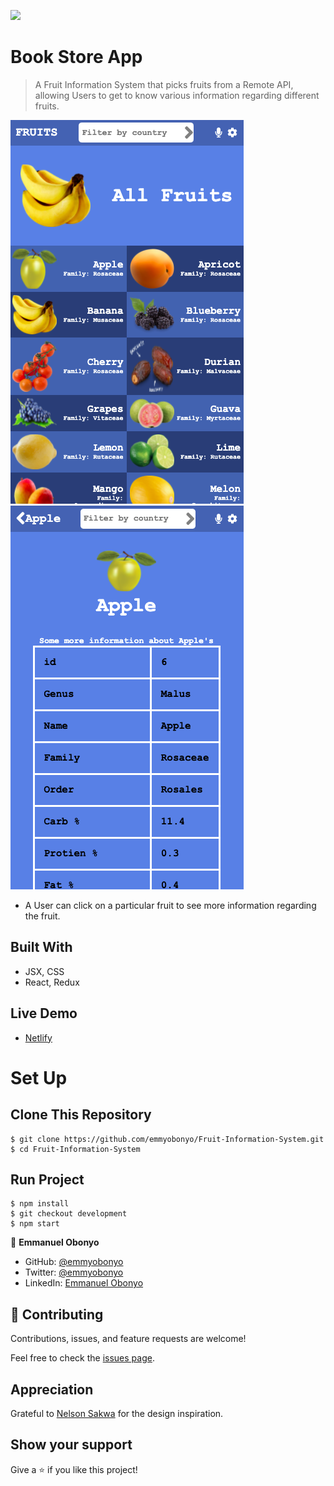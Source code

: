 ![](https://img.shields.io/badge/Microverse-blueviolet)

# Book Store App

> A Fruit Information System that picks fruits from a Remote API, allowing Users to get to know various information regarding different fruits.

![Home Page](./public/assets/home.png)
![Information Page](./public/assets/info.png)

- A User can click on a particular fruit to see more information regarding the fruit.

## Built With

- JSX, CSS
- React, Redux

## Live Demo

- [Netlify](https://fruitify-react-redux.netlify.app/)

# Set Up
## Clone This Repository
```
$ git clone https://github.com/emmyobonyo/Fruit-Information-System.git
$ cd Fruit-Information-System
```

## Run Project
```
$ npm install
$ git checkout development
$ npm start
```

👤 **Emmanuel Obonyo**

- GitHub: [@emmyobonyo](https://github.com/emmyobonyo)
- Twitter: [@emmyobonyo](https://twitter.com/emmyobonyo)
- LinkedIn: [Emmanuel Obonyo](https://www.linkedin.com/in/emmanuel-obonyo-3728a2200/)
## 🤝 Contributing

Contributions, issues, and feature requests are welcome!

Feel free to check the [issues page](https://github.com/emmyobonyo/Fruit-Information-System/issues).

## Appreciation

Grateful to [Nelson Sakwa](https://www.behance.net/gallery/31579789/Ballhead-App-(Free-PSDs)) for the design inspiration.

## Show your support

Give a ⭐️ if you like this project!
